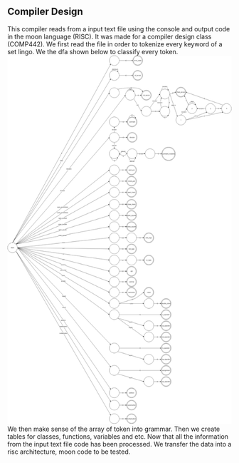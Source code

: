 ## Compiler Design
This compiler reads from a input text file using the console and output code in the moon language (RISC). It was made for a compiler design class (COMP442).
We first read the file in order to tokenize every keyword of a set lingo. We the dfa shown below to classify every token.
![alt dfa](https://github.com/lamonfly/Compiler-Design/blob/master/dfa.png?raw=true)
We then make sense of the array of token into grammar.
Then we create tables for classes, functions, variables and etc.
Now that all the information from the input text file code has been processed.
We transfer the data into a risc architecture, moon code to be tested.
